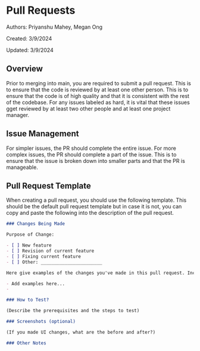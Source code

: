 # Pull Requests

Authors: Priyanshu Mahey, Megan Ong

Created: 3/9/2024

Updated: 3/9/2024

## Overview

Prior to merging into main, you are required to submit a pull request. This is to ensure that the code is reviewed by at least one other person. This is to ensure that the code is of high quality and that it is consistent with the rest of the codebase. For any issues labeled as hard, it is vital that these issues gget reviewed by at least two other people and at least one project manager.

## Issue Management

For simpler issues, the PR should complete the entire issue. For more complex issues, the PR should complete a part of the issue. This is to ensure that the issue is broken down into smaller parts and that the PR is manageable.

## Pull Request Template

When creating a pull request, you should use the following template. This should be the default pull request template but in case it is not, you can copy and paste the following into the description of the pull request.

``` markdown
### Changes Being Made

Purpose of Change:

- [ ] New feature
- [ ] Revision of current feature
- [ ] Fixing current feature
- [ ] Other: _______________________

Here give examples of the changes you've made in this pull request. Include an itemized list if you can.

- Add examples here...
-  

### How to Test?

(Describe the prerequisites and the steps to test)

### Screenshots (optional)

(If you made UI changes, what are the before and after?)

### Other Notes
```
